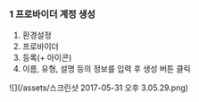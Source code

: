 ### 1 프로바이더 계정 생성

1. 환경설정
2. 프로바이더
3. 등록\(+ 아이콘\)
4. 이름, 유형, 설명 등의 정보를 입력 후 생성 버튼 클릭

![](/assets/스크린샷 2017-05-31 오후 3.05.29.png)

